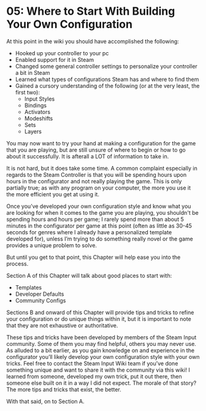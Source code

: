 # 05: Where to Start With Building Your Own Configuration

At this point in the wiki you should have accomplished the following:

* Hooked up your controller to your pc
* Enabled support for it in Steam
* Changed some general controller settings to personalize your controller a bit in Steam
* Learned what types of configurations Steam has and where to find them
* Gained a cursory understanding of the following (or at the very least, the first two):
  * Input Styles
  * Bindings
  * Activators
  * Modeshifts
  * Sets
  * Layers

You may now want to try your hand at making a configuration for the game that you are playing, but are still unsure of where to begin or how to go about it successfully. It is afterall a LOT of information to take in.

It is not hard, but it does take some time. A common complaint especially in regards to the Steam Controller is that you will be spending hours upon hours in the configurator and not really playing the game. This is only partially true; as with any program on your computer, the more you use it the more efficient you get at using it. 

Once you’ve developed your own configuration style and know what you are looking for when it comes to the game you are playing, you shouldn't be spending hours and hours per game; I rarely spend more than about 5 minutes in the configurator per game at this point (often as little as 30-45 seconds for genres where I already have a personalized template developed for), unless I’m trying to do something really novel or the game provides a unique problem to solve.

But until you get to that point, this Chapter will help ease you into the process.

Section A of this Chapter will talk about good places to start with:

* Templates
* Developer Defaults
* Community Configs

Sections B and onward of this Chapter will provide tips and tricks to refine your configuration or do unique things within it, but it is important to note that they are not exhaustive or authoritative.

These tips and tricks have been developed by members of the Steam Input community. Some of them you may find helpful, others you may never use. As alluded to a bit earlier, as you gain knowledge on and experience in the configurator you’ll likely develop your own configuration style with your own tricks. Feel free to contact the Steam Input Wiki team if you’ve done something unique and want to share it with the community via this wiki! I learned from someone, developed my own trick, put it out there, then someone else built on it in a way I did not expect. The morale of that story? The more tips and tricks that exist, the better.

With that said, on to Section A.

